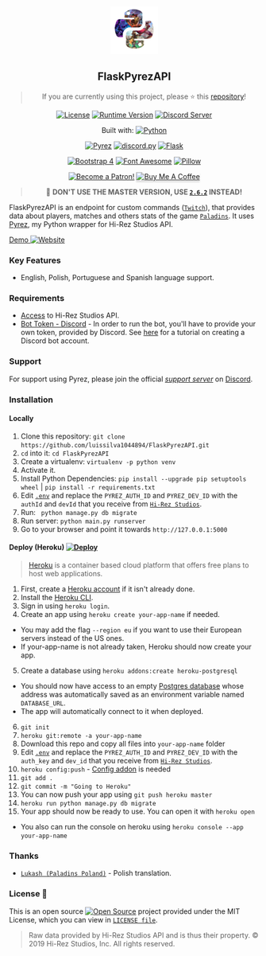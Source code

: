 
<div  align="center">
<a href="https://github.com/luissilva1044894/FlaskPyrezAPI" title="FlaskPyrezAPI - Github repository" alt="FlaskPyrezAPI · Github repository"><img src="./data/static/img/pyrez.png" height="96" width="96"></a>

## FlaskPyrezAPI

> If you are currently using this project, please ⭐️ this [repository][github-repo]!

[![License](https://img.shields.io/github/license/luissilva1044894/FlaskPyrezAPI.svg?logo=github&logoColor=white&logoWidth=10style=plastic)](./LICENSE "FlaskPyrezAPI · LICENSE")
[![Runtime Version](https://img.shields.io/pypi/pyversions/flask.svg?style=plastic&logo=python&logoColor=white&logoWidth=10)](https://pypi.org/project/pyrez "Python Runtime Versions")
[![Discord Server](https://img.shields.io/discord/549020573846470659.svg?logo=discord&logoColor=white&logoWidth=10&style=plastic)](https://discord.gg/XkydRPS "Support Server · Discord")

Built with:  [![Python](https://img.shields.io/badge/Python-3.7.6-blue.svg?style=plastic&logo=python&logoWidth=15&logoColor=white)](https://docs.python.org/3.7/whatsnew/changelog.html#python-3-7-6-final "Python 3.7.6")

[![Pyrez](https://img.shields.io/badge/Pyrez-1.1.0.1-00bb88.svg?logo=github&logoColor=white&style=plastic)](https://github.com/luissilva1044894/Pyrez/tree/1.1.x "Pyrez · 1.1.0.1")
[![discord.py][badge-discord-py]][discord-py]
[![Flask](https://img.shields.io/badge/Flask-1.1.1-orange.svg?logo=flask&logoColor=white&style=plastic)](https://pypi.org/project/Flask/1.1.1/ "Flask · 1.1.1")

[![Bootstrap 4](https://img.shields.io/badge/Bootstrap-4.4.1-orange.svg?logo=bootstrap&logoColor=white&style=plastic)](https://getbootstrap.com/docs/4.4/getting-started/introduction/ "Bootstrap · 4.4.1")
[![Font Awesome](https://img.shields.io/badge/Font_Awesome-5.12.1-orange.svg?style=plastic)](https://github.com/FortAwesome/Font-Awesome/blob/master/CHANGELOG.md#5121---2020-02-04 "Font Awesome · 5.12.1")
[![Pillow][badge-pillow]][pillow]

[![Become a Patron!][bagde-patreon]](https://www.patreon.com/bePatron?u=14686910 "Become a Patron!")
<a href="https://www.buymeacoff.ee/Nonsocial" target="_blank"><img src="https://www.buymeacoffee.com/assets/img/custom_images/orange_img.png" alt="Buy Me A Coffee" style="height: 41px !important;width: 174px !important;box-shadow: 0px 3px 2px 0px rgba(190, 190, 190, 0.5) !important;-webkit-box-shadow: 0px 3px 2px 0px rgba(190, 190, 190, 0.5) !important;" ></a>

> :construction: **DON'T USE THE MASTER VERSION, USE [`2.6.2`](https://github.com/luissilva1044894/FlaskPyrezAPI/tree/v2.6.2) INSTEAD!**

</div>

FlaskPyrezAPI is an endpoint for custom commands ([`Twitch`](https://twitch.tv "Twitch")), that provides data about players, matches and others stats of the game [`Paladins`](https://paladins.com "Paladins Game"). It uses [Pyrez](https://github.com/luissilva1044894/Pyrez "Pyrez · Github repository"), my Python wrapper for Hi-Rez Studios API.

[Demo ![Website](https://img.shields.io/website/https/nonsocial.herokuapp.com.svg?logo=heroku&logoColor=white&)](https://nonsocial.herokuapp.com/)

### Key Features
 * English, Polish, Portuguese and Spanish language support.

### Requirements
- [Access](https://pyrez.readthedocs.io/en/stable/gettingstarted.html#registration "Form access to Hi-Rez Studios API") to Hi-Rez Studios API.
- [Bot Token - Discord](https://discordapp.com/developers/applications/me) - In order to run the bot, you'll have to provide your own token, provided by Discord. See [here](https://github.com/reactiflux/discord-irc/wiki/Creating-a-discord-bot-&-getting-a-token) for a tutorial on creating a Discord bot account.

### Support
For support using Pyrez, please join the official [*support server*](
https://discord.gg/XkydRPS "Support Server · Discord") on [Discord](https://discordapp.com/ "Discord App").

### Installation
#### Locally
1. Clone this repository: `git clone https://github.com/luissilva1044894/FlaskPyrezAPI.git`
2. ``cd`` into it: `cd FlaskPyrezAPI`
3. Create a virtualenv: `virtualenv -p python venv`
4. Activate it.
5. Install Python Dependencies: `pip install --upgrade pip setuptools wheel` | `pip install -r requirements.txt`
6. Edit [`.env`](./.env.example) and replace the `PYREZ_AUTH_ID` and `PYREZ_DEV_ID` with the `authId` and `devId` that you receive from [`Hi-Rez Studios`](https://luissilva1044894.github.io/Pyrez/docs#registration "Form access to Hi-Rez Studios API").
7. Run: ` python manage.py db migrate`
8. Run server: `python main.py runserver`
9. Go to your browser and point it towards `http://127.0.0.1:5000`

#### Deploy (Heroku) [![Deploy](https://www.herokucdn.com/deploy/button.svg)](https://heroku.com/deploy?template=https://github.com/luissilva1044894/FlaskPyrezAPI/tree/master "Deploy to Heroku")

> [Heroku](https://heroku.com/) is a container based cloud platform that offers free plans to host web applications.

1. First, create a [Heroku account](https://id.heroku.com/login) if it isn't already done.
2. Install the [Heroku CLI](https://devcenter.heroku.com/articles/heroku-cli "Heroku CLI").
3. Sign in using `heroku login`.
4. Create an app using `heroku create your-app-name` if needed.
  - You may add the flag `--region eu` if you want to use their European servers instead of the US ones.
  - If your-app-name is not already taken, Heroku should now create your app.
5. Create a database using `heroku addons:create heroku-postgresql`
  - You should now have access to an empty [Postgres database](https://elements.heroku.com/addons/heroku-postgresql) whose address was automatically saved as an environment variable named `DATABASE_URL`.
  - The app will automatically connect to it when deployed.
<!--
6. Now, generate a secret key and save it to an ENV variable named SECRET_KEY using `heroku config:set SECRET_KEY=ruby -rsecurerandom -e "puts SecureRandom.hex(64)"`
-->
6. `git init`
7. `heroku git:remote -a your-app-name`
8. Download this repo and copy all files into `your-app-name` folder
9. Edit [`.env`](./.env.example) and replace the `PYREZ_AUTH_ID` and `PYREZ_DEV_ID` with the `auth_key` and `dev_id` that you receive from [`Hi-Rez Studios`](https://pyrez.readthedocs.io/en/stable/getting_started.html#registration "Form access to Hi-Rez Studios API").
10. `heroku config:push` - [Config addon](https://github.com/xavdid/heroku-config) is needed
11. `git add .`
12. `git commit -m "Going to Heroku"`
13. You can now push your app using `git push heroku master`
14. `heroku run python manage.py db migrate`
15. Your app should now be ready to use. You can open it with `heroku open`
  - You also can run the console on heroku using `heroku console --app your-app-name`

### Thanks
* [`Lukash (Paladins Poland)`](https://www.facebook.com/PaladinsPoland/ "Paladins Poland") - Polish translation.

### License 📝
This is an open source [![Open Source](https://raw.githubusercontent.com/abhishekbanthia/Public-APIs/master/opensource.png)](https://www.opensource.org "See http://www.opensource.org for the Open Source Definition") project provided under the MIT License, which you can view in [`LICENSE file`](./LICENSE "FlaskPyrezAPI · License").

> Raw data provided by Hi-Rez Studios API and is thus their property. © 2019 Hi-Rez Studios, Inc. All rights reserved.

[badge-discord-py]: https://img.shields.io/badge/discord.py-1.2.5-orange.svg?logo=discord&logoColor=white&style=plastic
[badge-pillow]: https://img.shields.io/badge/Pillow-7.0.0-orange.svg?logoColor=white&style=plastic

[discord-py]: https://discordpy.readthedocs.io/en/v1.2.5/ "Discord.py 1.2.5"
[pillow]: https://pillow.readthedocs.io/en/stable/releasenotes/7.0.0.html "Pillow 7.0.0"

[bagde-patreon]: https://img.shields.io/endpoint.svg?url=https%3A%2F%2Fshieldsio-patreon.herokuapp.com%2Fnonsocial&logoColor=white&style=plastic
[github-repo]: https://github.com/luissilva1044894/FlaskPyrezAPI

